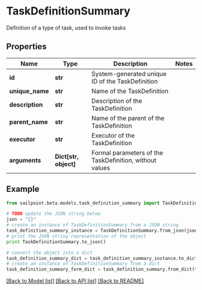 # TaskDefinitionSummary

Definition of a type of task, used to invoke tasks

## Properties

Name | Type | Description | Notes
------------ | ------------- | ------------- | -------------
**id** | **str** | System-generated unique ID of the TaskDefinition | 
**unique_name** | **str** | Name of the TaskDefinition | 
**description** | **str** | Description of the TaskDefinition | 
**parent_name** | **str** | Name of the parent of the TaskDefinition | 
**executor** | **str** | Executor of the TaskDefinition | 
**arguments** | **Dict[str, object]** | Formal parameters of the TaskDefinition, without values | 

## Example

```python
from sailpoint.beta.models.task_definition_summary import TaskDefinitionSummary

# TODO update the JSON string below
json = "{}"
# create an instance of TaskDefinitionSummary from a JSON string
task_definition_summary_instance = TaskDefinitionSummary.from_json(json)
# print the JSON string representation of the object
print TaskDefinitionSummary.to_json()

# convert the object into a dict
task_definition_summary_dict = task_definition_summary_instance.to_dict()
# create an instance of TaskDefinitionSummary from a dict
task_definition_summary_form_dict = task_definition_summary.from_dict(task_definition_summary_dict)
```
[[Back to Model list]](../README.md#documentation-for-models) [[Back to API list]](../README.md#documentation-for-api-endpoints) [[Back to README]](../README.md)


